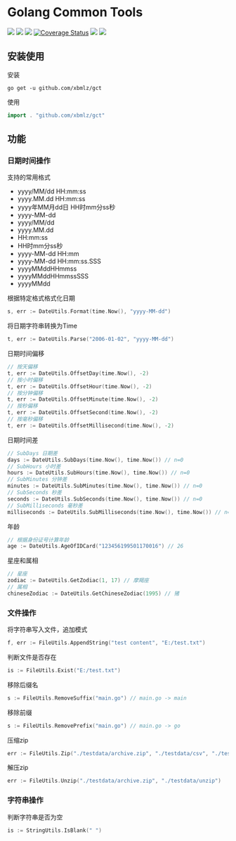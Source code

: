 <p align = "center">
<h1>Golang Common Tools</h1>
<a title="Build Status" target="_blank" href="https://github.com/xbmlz/gct/actions/workflows/main.yml"><img src="https://img.shields.io/github/workflow/status/xbmlz/gct/GoTest?style=flat-square"></a>
<a title="GoDoc" target="_blank" href="https://godoc.org/github.com/xbmlz/gct"><img src="http://img.shields.io/badge/godoc-reference-5272B4.svg?style=flat-square"></a>
<a title="Go Report Card" target="_blank" href="https://goreportcard.com/report/github.com/xbmlz/gct"><img src="https://goreportcard.com/badge/github.com/xbmlz/gct?style=flat-square"></a>
<a href='https://coveralls.io/github/xbmlz/gct?branch=master'><img src='https://coveralls.io/repos/github/xbmlz/gct/badge.svg?branch=master' alt='Coverage Status' /></a>
<a title="Code Size" target="_blank" href="https://github.com/xbmlz/gct"><img src="https://img.shields.io/github/languages/code-size/xbmlz/gct.svg?style=flat-square"></a>
<a title="MulanPSL2 License" target="_blank" href="https://github.com/xbmlz/gct/blob/master/LICENSE"><img src="https://img.shields.io/badge/license-MulanPSL2-orange.svg?style=flat-square"></a>
</p>

## 安装使用

安装

```shell
go get -u github.com/xbmlz/gct
```

使用

```go
import . "github.com/xbmlz/gct"
```
## 功能

### 日期时间操作

支持的常用格式

- yyyy/MM/dd HH:mm:ss
- yyyy.MM.dd HH:mm:ss
- yyyy年MM月dd日 HH时mm分ss秒
- yyyy-MM-dd
- yyyy/MM/dd
- yyyy.MM.dd
- HH:mm:ss
- HH时mm分ss秒
- yyyy-MM-dd HH:mm
- yyyy-MM-dd HH:mm:ss.SSS
- yyyyMMddHHmmss
- yyyyMMddHHmmssSSS
- yyyyMMdd


根据特定格式格式化日期

```go
s, err := DateUtils.Format(time.Now(), "yyyy-MM-dd")
```

将日期字符串转换为Time

```go
t, err := DateUtils.Parse("2006-01-02", "yyyy-MM-dd")
```

日期时间偏移

```go
// 按天偏移
t, err := DateUtils.OffsetDay(time.Now(), -2)
// 按小时偏移
t, err := DateUtils.OffsetHour(time.Now(), -2)
// 按分钟偏移
t, err := DateUtils.OffsetMinute(time.Now(), -2)
// 按秒偏移
t, err := DateUtils.OffsetSecond(time.Now(), -2)
// 按毫秒偏移
t, err := DateUtils.OffsetMillisecond(time.Now(), -2)
```

日期时间差

```go
// SubDays 日期差
days := DateUtils.SubDays(time.Now(), time.Now()) // n=0
// SubHours 小时差
hours := DateUtils.SubHours(time.Now(), time.Now()) // n=0
// SubMinutes 分钟差
minutes := DateUtils.SubMinutes(time.Now(), time.Now()) // n=0
// SubSeconds 秒差
seconds := DateUtils.SubSeconds(time.Now(), time.Now()) // n=0
// SubMilliseconds 毫秒差
milliseconds := DateUtils.SubMilliseconds(time.Now(), time.Now()) // n=0
```

年龄

```go
// 根据身份证号计算年龄
age := DateUtils.AgeOfIDCard("123456199501170016") // 26
```

星座和属相

```go
// 星座
zodiac := DateUtils.GetZodiac(1, 17) // 摩羯座
// 属相
chineseZodiac := DateUtils.GetChineseZodiac(1995) // 猪
```

### 文件操作

将字符串写入文件，追加模式

```go
f, err := FileUtils.AppendString("test content", "E:/test.txt")
```

判断文件是否存在

```go
is := FileUtils.Exist("E:/test.txt")
```

移除后缀名

```go
s := FileUtils.RemoveSuffix("main.go") // main.go -> main
```

移除前缀

```go
s := FileUtils.RemovePrefix("main.go") // main.go -> go
```

压缩zip

```go
err := FileUtils.Zip("./testdata/archive.zip", "./testdata/csv", "./testdata/file.txt")
```

解压zip

```go
err := FileUtils.Unzip("./testdata/archive.zip", "./testdata/unzip")
```

### 字符串操作

判断字符串是否为空

```go
is := StringUtils.IsBlank(" ")
```
